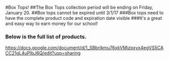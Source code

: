 #Box Tops!
##The Box Tops collection period will be ending on Friday, January 20.
##Box tops cannot be expired until 3/1/17
###Box tops need to have the complete product code and expiration date visible
###It's a great and easy way to earn money for our school!
### Below is the full list of products.
<https://docs.google.com/document/d/1_SBbrikmu76xkVMizpxyx4egVS5CACC21gL4uPIbJ6Q/edit?usp=sharing>
